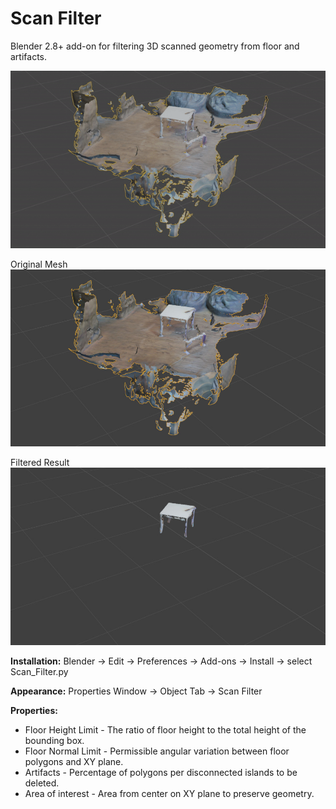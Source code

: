 # Scan Filter
Blender 2.8+ add-on for filtering 3D scanned geometry from floor and artifacts.

![Automated steps](/images/Scan_Filter_steps.gif) 

Original Mesh
![Original Mesh](/images/00_mesh.jpg  "Original Mesh")

Filtered Result
![Filtered Result](/images/05_result.jpg  "Filtered Result")

**Installation:** Blender -> Edit -> Preferences -> Add-ons -> Install -> select Scan_Filter.py

**Appearance:** Properties Window -> Object Tab -> Scan Filter

**Properties:**
- Floor Height Limit - The ratio of floor height to the total height of the bounding box.
- Floor Normal Limit - Permissible angular variation between floor polygons and XY plane.
- Artifacts - Percentage of polygons per disconnected islands to be deleted.
- Area of interest - Area from center on XY plane to preserve geometry.